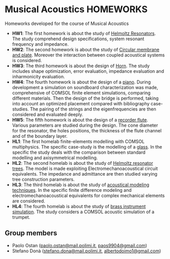 # **Musical Acoustics HOMEWORKS**

Homeworks developed for the course of Musical Acoustics 

- **HW1**: The first homework is about the study of [Helmoltz Resonators](./HW1/Musical_Acoustics_HW1.pdf). The study comprehend design specifications, system resonant frequency and impedance.
- **HW2**: The second homework is about the study of [Circular membrane and plate](./DAAP_HW2/DAAP_HW2_2023.pdf). Moreover the interaction between coupled acoustical systems is considered.
- **HW3**: The third homework is about the design of [Horn](./HW3/MusAc-Ostan_Don%C3%A0-HW3.pdf). The study includes shape optimization, error evaluation, impedance evaluation and inharmonicity evaluation.
- **HW4**: The fourth homework is about the design of a [piano](./HW4/Musical_Acoustics_HW4_OstanDon%C3%A0.pdf). During development a simulation on soundboard characterization was made, comprehensive of COMSOL finite element simulations, comparing different materials. Then the design of the bridge is performed, taking into account an optimized placement compared with bibliography case-studies. The pairing of the strings and the eigenfrequencies are then considered and evaluated deeply. 
- **HW5**: The fifth homework is about the design of a [recorder flute](./HW5/Musical_Acoustics_HW5_OstanDon%C3%A0.pdf). Various parameters are studied during the design. The cone diameter for the resonator, the holes positions, the thickness of the flute channel and of the boundary layer.
- **HL1**: The first homelab finite-elements modelling with COMSOL multiphysics. The specific case-study is the modelling of a [glass](./HL1/Consegna%202/Musical_Acoustics_HL1_Don%C3%A0Ostan.pdf). In the specific the study deals with the comparison between standard modelling and axisymmetrical modelling.
- **HL2**: The second homelab is about the study of [Helmoltz resonator trees](./HL2/Don%C3%A0Ostan_HL2_Deliver/Don%C3%A0Ostan_HL2.pdf).
The model is made exploiting Electromechanoacoustical circuit equivalents. The impedance and admittance are then studied varying tree construction parameters. 
- **HL3**: The third homelab is about the study of [acoustical modeling techniques](./HL3/Delivery/Musical_Acoustics_HL3_Ostan_Don%C3%A0.pdf). In the specific finite difference modeling and electromechanoacoustical equivalents for complex mechanical elements are considered.
- **HL4**: The fourth homelab is about the study of [brass instrument simulation](./HL4/Consegna_HL4_OstanDon%C3%A0%202/Musical_Acoustics_HL4-2.pdf). The study considers a COMSOL acoustic simulation of a trumpet.
## Group members
- Paolo Ostan (paolo.ostan@mail.polimi.it, paos9904@gmail.com)
- Stefano Donà (stefano.dona@mail.polimi.it, albertodoimo1@gmail.com)
